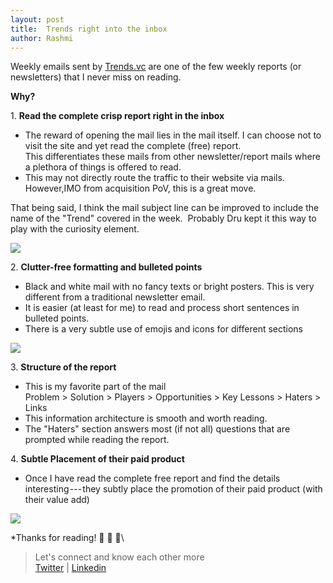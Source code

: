 ```yaml
---
layout: post
title:  Trends right into the inbox
author: Rashmi
---
```

Weekly emails sent by [Trends.vc](https://trends.vc/trends-0030-audience-first-products/) are one of the few weekly reports (or newsletters) that I never miss on reading.

**Why?**

1\.  **Read the complete crisp report right in the inbox**

 -   The reward of opening the mail lies in the mail itself. I can choose not to visit the site and yet read the complete (free) report.\
    This differentiates these mails from other newsletter/report mails where a plethora of things is offered to read.
 -   This may not directly route the traffic to their website via mails. However,IMO from acquisition PoV, this is a great move.

  That being said, I think the mail subject line can be improved to include the name of the "Trend" covered in the week. 
  Probably Dru kept it this way to play with the curiosity element.

![](https://cdn-images-1.medium.com/max/800/1*coAX2EeY5ooxa_gxCbM1Bg.png)

   

2\. **Clutter-free formatting and bulleted points**

 -   Black and white mail with no fancy texts or bright posters. This is very different from a traditional newsletter email.
 -   It is easier (at least for me) to read and process short sentences in bulleted points.
 -   There is a very subtle use of emojis and icons for different sections

![](https://cdn-images-1.medium.com/max/800/1*KjLt_l6_Px-sjxp7OHFAjg.png)

3\. **Structure of the report**

 -   This is my favorite part of the mail\
    Problem > Solution > Players > Opportunities > Key Lessons > Haters > Links
 -   This information architecture is smooth and worth reading.
 -   The "Haters" section answers most (if not all) questions that are prompted while reading the report.

4\. **Subtle Placement of their paid product**

 -   Once I have read the complete free report and find the details interesting --- they subtly place the promotion of their paid product (with their value add)

![](https://cdn-images-1.medium.com/max/800/1*agpqijqIcFoN1O3kwBeZCA.png)


*Thanks for reading! 💛 💛 💛\

> Let's connect and know each other more\
> [Twitter](https://twitter.com/oyerashmi) | [Linkedin](https://www.linkedin.com/in/rashmi-shukla-7ba298104/)